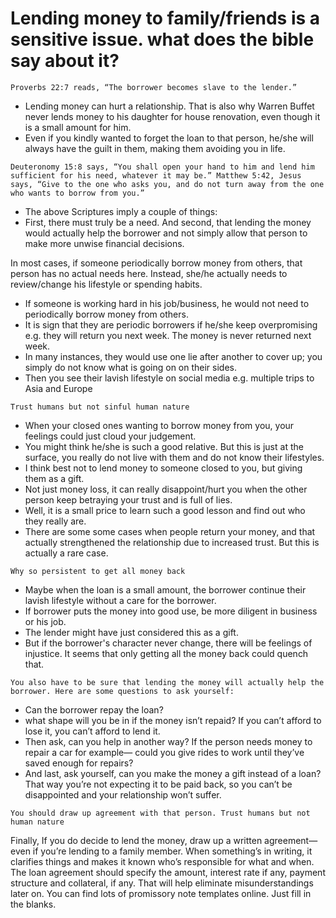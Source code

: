 # Lending money to family/friends is a sensitive issue. what does the bible say about it?

`Proverbs 22:7 reads, “The borrower becomes slave to the lender.”`
- Lending money can hurt a relationship. That is also why Warren Buffet never lends money to his daughter for house renovation, even though it is a small amount for him.
- Even if you kindly wanted to forget the loan to that person, he/she will always have the guilt in them, making them avoiding you in life.

`Deuteronomy 15:8 says, “You shall open your hand to him and lend him sufficient for his need, whatever it may be.” Matthew 5:42, Jesus says, “Give to the one who asks you, and do not turn away from the one who wants to borrow from you.”`
- The above Scriptures imply a couple of things:
- First, there must truly be a need. And second, that lending the money would actually help the borrower and not simply allow that person to make more unwise financial decisions.

In most cases, if someone periodically borrow money from others, that person has no actual needs here. Instead, she/he actually needs to review/change his lifestyle or spending habits.
- If someone is working hard in his job/business, he would not need to periodically borrow money from others.
- It is sign that they are periodic borrowers if he/she keep overpromising e.g. they will return you next week. The money is never returned next week.
- In many instances, they would use one lie after another to cover up; you simply do not know what is going on on their sides.
- Then you see their lavish lifestyle on social media e.g. multiple trips to Asia and Europe

`Trust humans but not sinful human nature`
- When your closed ones wanting to borrow money from you, your feelings could just cloud your judgement.
- You might think he/she is such a good relative. But this is just at the surface, you really do not live with them and do not know their lifestyles.
- I think best not to lend money to someone closed to you, but giving them as a gift.
- Not just money loss, it can really disappoint/hurt you when the other person keep betraying your trust and is full of lies.
- Well, it is a small price to learn such a good lesson and find out who they really are.
- There are some some cases when people return your money, and that actually strengthened the relationship due to increased trust. But this is actually a rare case.

`Why so persistent to get all money back`
- Maybe when the loan is a small amount, the borrower continue their lavish lifestyle without a care for the borrower.
- If borrower puts the money into good use, be more diligent in business or his job.
- The lender might have just considered this as a gift.
- But if the borrower's character never change, there will be feelings of injustice. It seems that only getting all the money back could quench that.

`You also have to be sure that lending the money will actually help the borrower. Here are some questions to ask yourself:`
- Can the borrower repay the loan? 
- what shape will you be in if the money isn’t repaid? If you can’t afford to lose it, you can’t afford to lend it.
- Then ask, can you help in another way? If the person needs money to repair a car for example— could you give rides to work until they’ve saved enough for repairs?
- And last, ask yourself, can you make the money a gift instead of a loan? That way you’re not expecting it to be paid back, so you can’t be disappointed and your relationship won’t suffer. 

`You should draw up agreement with that person. Trust humans but not human nature`

Finally, If you do decide to lend the money, draw up a written agreement— even if you’re lending to a family member. When something’s in writing, it clarifies things and makes it known who’s responsible for what and when.
The loan agreement should specify the amount, interest rate if any, payment structure and collateral, if any. That will help eliminate misunderstandings later on. You can find lots of promissory note templates online. Just fill in the blanks.

